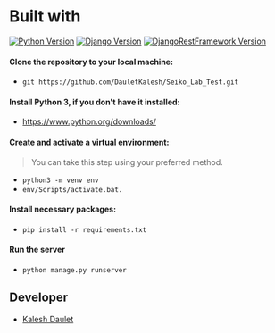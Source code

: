 # Built with
[![Python Version](https://img.shields.io/badge/python-3.8.1-orange.svg)](https://python.org)
[![Django Version](https://img.shields.io/badge/django-3.1.7-orange)](https://www.djangoproject.com/)
[![DjangoRestFramework Version](https://img.shields.io/badge/djangorestframework-3.13.1-orange)](https://www.django-rest-framework.org/)

#### Clone the repository to your local machine:
* `git https://github.com/DauletKalesh/Seiko_Lab_Test.git`
#### Install Python 3, if you don't have it installed:
* https://www.python.org/downloads/
#### Create and activate a virtual environment:
> You can take this step using your preferred method.
* `python3 -m venv env`
* `env/Scripts/activate.bat.`
#### Install necessary packages:
* `pip install -r requirements.txt`
#### Run the server
* `python manage.py runserver`
## Developer
* [Kalesh Daulet](https://github.com/DauletKalesh/)


